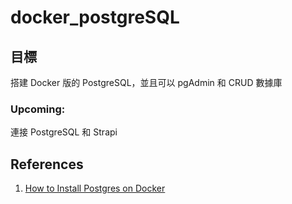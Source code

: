 # docker_postgreSQL

## 目標

搭建 Docker 版的 PostgreSQL，並且可以 pgAdmin 和 CRUD 數據庫

### Upcoming:

連接 PostgreSQL 和 Strapi

## References

1. [How to Install Postgres on Docker](https://www.enterprisedb.com/postgres-tutorials/how-install-postgres-docker)